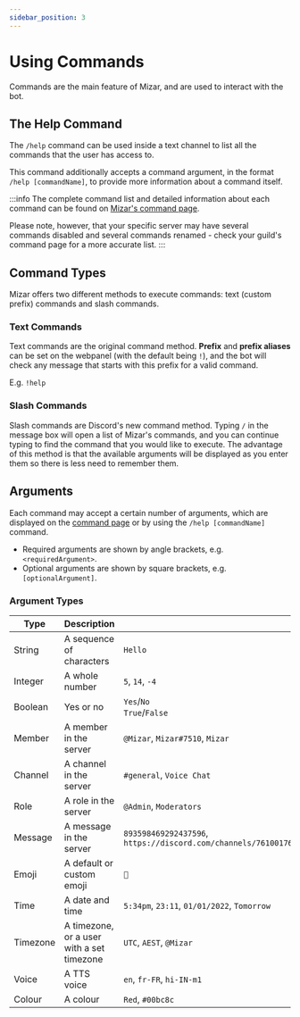 ```yaml
---
sidebar_position: 3
---
```


# Using Commands
Commands are the main feature of Mizar, and are used to interact with the bot.

## The Help Command
The `/help` command can be used inside a text channel to list all the commands that the user has access to.

This command additionally accepts a command argument, in the format `/help [commandName]`, to provide more information about a command itself.

:::info
The complete command list and detailed information about each command can be found on [Mizar's command page](https://mizarbot.xyz/commands).

Please note, however, that your specific server may have several commands disabled and several commands renamed - check your guild's command page for a more accurate list.
:::

## Command Types
Mizar offers two different methods to execute commands: text (custom prefix) commands and slash commands.

### Text Commands
Text commands are the original command method. **Prefix** and **prefix aliases** can be set on the webpanel (with the default being `!`), and the bot will check any message that starts with this prefix for a valid command.

E.g. `!help`

### Slash Commands
Slash commands are Discord's new command method. Typing `/` in the message box will open a list of Mizar's commands, and you can continue typing to find the command that you would like to execute. The advantage of this method is that the available arguments will be displayed as you enter them so there is less need to remember them.

## Arguments
Each command may accept a certain number of arguments, which are displayed on the [command page](https://mizarbot.xyz/commands) or by using the `/help [commandName]` command.

* Required arguments are shown by angle brackets, e.g. `<requiredArgument>`.
* Optional arguments are shown by square brackets, e.g. `[optionalArgument]`.

### Argument Types
| Type | Description | Examples |
| ---- | ----------- | ------- |
| String | A sequence of characters | `Hello` |
| Integer | A whole number | `5`, `14`, `-4` |
| Boolean | Yes or no | `Yes`/`No`<br />`True`/`False` |
| Member | A member in the server | `@Mizar`, `Mizar#7510`, `Mizar` |
| Channel | A channel in the server | `#general`, `Voice Chat` |
| Role | A role in the server | `@Admin`, `Moderators` |
| Message | A message in the server | `893598469292437596`, `https://discord.com/channels/761001765285134346/761001765285134350/893598510094647398` |
| Emoji | A default or custom emoji | `👋` |
| Time | A date and time | `5:34pm`, `23:11`, `01/01/2022`, `Tomorrow` |
| Timezone | A timezone, or a user with a set timezone | `UTC`, `AEST`, `@Mizar` |
| Voice | A TTS voice | `en`, `fr-FR`, `hi-IN-m1` |
| Colour | A colour | `Red`, `#00bc8c` |
